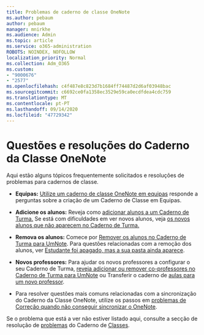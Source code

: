 ```yaml
---
title: Problemas de caderno de classe OneNote
ms.author: pebaum
author: pebaum
manager: mnirkhe
ms.audience: Admin
ms.topic: article
ms.service: o365-administration
ROBOTS: NOINDEX, NOFOLLOW
localization_priority: Normal
ms.collection: Adm_O365
ms.custom:
- "9000676"
- "2577"
ms.openlocfilehash: c4f487e8c823d7b1684ff74487d2d6af03948bac
ms.sourcegitcommit: c6692ce0fa1358ec3529e59ca0ecdfdea4cdc759
ms.translationtype: MT
ms.contentlocale: pt-PT
ms.lasthandoff: 09/14/2020
ms.locfileid: "47729342"
---
```

# <a name="onenote-class-notebook-issues-and-resolutions"></a>Questões e resoluções do Caderno da Classe OneNote

Aqui estão alguns tópicos frequentemente solicitados e resoluções de problemas para cadernos de classe.

- **Equipas:** [Utilize um caderno de classe OneNote em equipas](https://support.office.com/article/bd77f11f-27cd-4d41-bfbd-2b11799f1440) responde a perguntas sobre a criação de um Caderno de Classe em Equipas.

- **Adicione os alunos:** Reveja como [adicionar alunos a um Caderno de Turma.](https://support.office.com/article/149882af-506a-4689-9fee-39309b97aae8) Se está com dificuldades em ver novos alunos, veja [os novos alunos que não aparecem no Caderno de Turma.](https://support.office.com/article/4da02c45-b435-4af1-921b-51b8ee40e1c9)

- **Remova os alunos:** Comece por [Remover os alunos no Caderno de Turma para UmNote](https://support.office.com/article/86dcf019-408f-4de8-8055-eb61f1578c3c). Para questões relacionadas com a remoção dos alunos, ver [Estudante foi apagado, mas a sua pasta ainda aparece](https://support.office.com/article/0ed81eaa-c14a-436f-bb6f-ce95f130cc71).

- **Novos professores:** Para ajudar os novos professores a configurar o seu Caderno de Turma, [reveja adicionar ou remover co-professores no Caderno de Turma para UmNote](https://support.office.com/article/fdcb870b-49a7-4a14-9ea6-d817f88026f8) ou Transferir o caderno de [aulas para um novo professor](https://support.office.com/article/84ef5d4a-0eec-4d5b-bc22-1317bc3b9027).

- Para resolver questões mais comuns relacionadas com a sincronização do Caderno da Classe OneNote, utilize os passos em [problemas de Correção quando não conseguir sincronizar o OneNote](https://support.office.com/article/Fix-issues-when-you-can-t-sync-OneNote-299495ef-66d1-448f-90c1-b785a6968d45).

Se o problema que está a ver não estiver listado aqui, consulte a secção de resolução de [problemas](https://support.office.com/article/class-notebook-ee70aff9-52e8-449f-be6a-7cbc1d65eaea#ID0EAABAAA=Manage&ID0EABAAA=Troubleshoot) do Caderno de [Classes](https://support.office.com/article/class-notebook-ee70aff9-52e8-449f-be6a-7cbc1d65eaea). 


